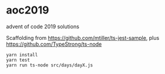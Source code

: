 # aoc2019

advent of code 2019 solutions

Scaffolding from https://github.com/mtiller/ts-jest-sample, plus https://github.com/TypeStrong/ts-node

```
yarn install
yarn test
yarn run ts-node src/days/dayX.js
```
